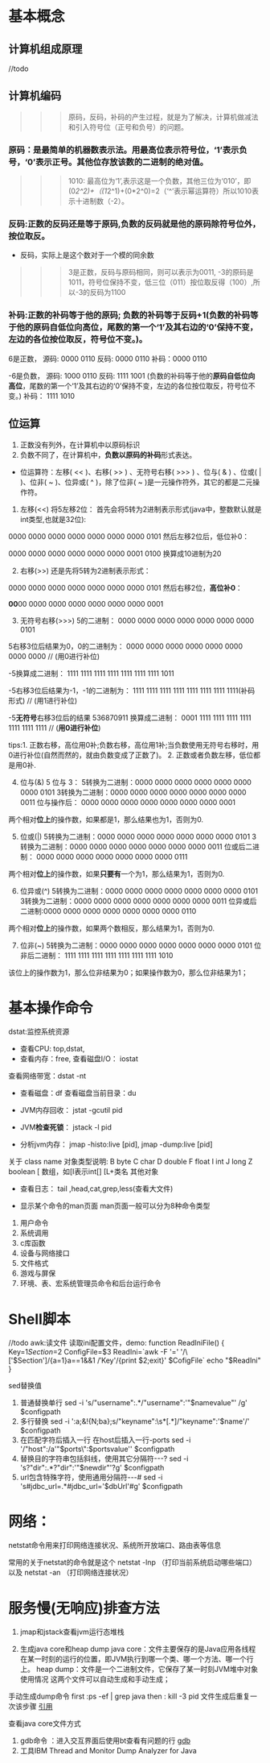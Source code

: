 # 基本概念
## 计算机组成原理
//todo

## 计算机编码

>>> 原码，反码，补码的产生过程，就是为了解决，计算机做减法和引入符号位（正号和负号）的问题。

### 原码：是最简单的机器数表示法。**用最高位表示符号位，‘1’表示负号，‘0’表示正号**。其他位存放该数的二进制的绝对值。
>>> 1010: 最高位为‘1’,表示这是一个负数，其他三位为‘010’，即(0*2^2)+（(1*2^1)+(0*2^0)=2（‘^’表示幂运算符）所以1010表示十进制数（-2）。

### 反码:正数的反码还是等于原码,负数的反码就是他的原码除符号位外，按位取反。
* 反码，实际上是这个数对于一个模的同余数

>>> 3是正数，反码与原码相同，则可以表示为0011, -3的原码是1011，符号位保持不变，低三位（011）按位取反得（100）,所以-3的反码为1100

### 补码:正数的补码等于他的原码; 负数的补码等于反码+1(负数的补码等于他的原码自低位向高位，尾数的第一个‘1’及其右边的‘0’保持不变，左边的各位按位取反，符号位不变。)。

6是正数，
源码: 0000 0110
反码: 0000 0110
补码：0000 0110

-6是负数，
源码: 1000 0110
反码: 1111 1001
(负数的补码等于他的**原码自低位向高位**，尾数的第一个‘1’及其右边的‘0’保持不变，左边的各位按位取反，符号位不变。)
补码： 1111 1010

## 位运算
1. 正数没有列外，在计算机中以原码标识
2. 负数不同了，在计算机中，**负数以原码的补码**形式表达。

- 位运算符：左移( << )、右移( >> ) 、无符号右移( >>> ) 、位与( & ) 、位或( | )、位非( ~ )、位异或( ^ )，除了位非( ~ )是一元操作符外，其它的都是二元操作符。

1. 左移(<<)
将5左移2位：
首先会将5转为2进制表示形式(java中，整数默认就是int类型,也就是32位):

0000 0000 0000 0000 0000 0000 0000 0101           然后左移2位后，低位补0：

0000 0000 0000 0000 0000 0000 0001 0100           换算成10进制为20

2. 右移(>>)
还是先将5转为2进制表示形式： 

0000 0000 0000 0000 0000 0000 0000 0101 然后右移2位，**高位补0**：

**00**00 0000 0000 0000 0000 0000 0000 0001

3. 无符号右移(>>>)
5的二进制： 0000 0000 0000 0000 0000 0000 0000 0101

5右移3位后结果为0，0的二进制为： 
0000 0000 0000 0000 0000 0000 0000 0000        // (用0进行补位)

-5换算成二进制： 1111 1111 1111 1111 1111 1111 1111 1011

-5右移3位后结果为-1，-1的二进制为： 
1111 1111 1111 1111 1111 1111 1111 1111(补码形式)   // (用1进行补位)

-5**无符号**右移3位后的结果 536870911 换算成二进制： 
0001 1111 1111 1111 1111 1111 1111 1111   // (**用0进行补位**)

tips:1. 正数右移，高位用0补;负数右移，高位用1补;当负数使用无符号右移时，用0进行补位(自然而然的，就由负数变成了正数了)。 2. 正数或者负数左移，低位都是用0补.

4. 位与(&)
5 位与 3：
5转换为二进制：0000 0000 0000 0000 0000 0000 0000 0101
3转换为二进制：0000 0000 0000 0000 0000 0000 0000 0011
位与操作后：   0000 0000 0000 0000 0000 0000 0000 0001

两个相对**位上**的操作数，如果都是1，那么结果也为1，否则为0.

5. 位或(|)
5转换为二进制：0000 0000 0000 0000 0000 0000 0000 0101
3转换为二进制：0000 0000 0000 0000 0000 0000 0000 0011
位或后二进制： 0000 0000 0000 0000 0000 0000 0000 0111

两个相对**位上**的操作数，如果**只要有**一个为1，那么结果为1，否则为0.


6. 位异或(^)
5转换为二进制：0000 0000 0000 0000 0000 0000 0000 0101
3转换为二进制：0000 0000 0000 0000 0000 0000 0000 0011
位异或后二进制:0000 0000 0000 0000 0000 0000 0000 0110

两个相对**位上**的操作数，如果两个数相反，那么结果为1，否则为0.

7. 位非(~)
5转换为二进制：0000 0000 0000 0000 0000 0000 0000 0101
位非后二进制： 1111 1111 1111 1111 1111 1111 1111 1010

该位上的操作数为1，那么位非结果为0；如果操作数为0，那么位非结果为1；

# 基本操作命令
dstat:监控系统资源
* 查看CPU:
top,dstat,
* 查看内存：free,
查看磁盘I/O： iostat

查看网络带宽：dstat -nt

* 查看磁盘：df
查看磁盘当前目录：du
* JVM内存回收：
jstat -gcutil pid

* JVM**检查死锁**：
jstack -l pid

* 分析jvm内存：
 jmap -histo:live [pid], jmap -dump:live [pid]

关于 class name 对象类型说明:
B  byte
C  char
D  double
F  float
I  int
J  long
Z  boolean
[  数组，如[I表示int[]
[L+类名 其他对象

* 查看日志：
tail ,head,cat,grep,less(查看大文件)

* 显示某个命令的man页面
man页面一般可以分为8种命令类型
1. 用户命令
2. 系统调用
3. c库函数
4. 设备与网络接口
5. 文件格式
6. 游戏与屏保
7. 环境、表、宏系统管理员命令和后台运行命令

# Shell脚本
//todo
awk:读文件
读取ini配置文件，demo:
function ReadIniFile()
{
    Key=$1
    Section=$2
    ConfigFile=$3
    ReadIni=`awk -F '=' '/\['$Section'\]/{a=1}a==1&&$1~/'$Key'/{print $2;exit}' $CofigFile`
    echo "$ReadIni"
}

sed替换值
1. 普通替换单行
sed -i 's/"username":.*/"username":'\"$namevalue\"' /g' $configpath
2. 多行替换
sed -i ':a;&!{N;ba};s/"keyname":\s*\[.*\]/"keyname":'$name'/' $configpath
3. 在匹配字符后插入一行
在host后插入一行-ports
sed -i '/"host":/a\'\"$ports\":$portsvalue'' $configpath
4. 替换目的字符串包括斜线，使用其它分隔符---?
sed -i 's?"dir":.*?"dir":'\"$newdir\"'?g' $configpath
5. url包含特殊字符，使用通用分隔符---#
sed -i 's#jdbc_url=.*#jdbc_url='$dbUrl'#g' $configpath


# 网络：
netstat命令用来打印网络连接状况、系统所开放端口、路由表等信息

常用的关于netstat的命令就是这个 
netstat -lnp （打印当前系统启动哪些端口）以及 
netstat -an （打印网络连接状况）


# 服务慢(无响应)排查方法
1. jmap和jstack查看jvm运行态堆栈

2. 生成java core和heap dump
java core：文件主要保存的是Java应用各线程在某一时刻的运行的位置，即JVM执行到哪一个类、哪一个方法、哪一个行上。
heap dump：文件是一个二进制文件，它保存了某一时刻JVM堆中对象使用情况
这两个文件可以自动生成和手动生成；

手动生成dump命令
first :ps -ef | grep java
then : kill  -3 pid
文件生成后重复一次该步骤
[引用](https://www.cnblogs.com/jingmoxukong/p/5509196.html)

查看java core文件方式
1. gdb命令 ：进入交互界面后使用bt查看有问题的行
[gdb](https://www.cnblogs.com/bodhitree/p/5850212.html)
2. 工具IBM Thread and Monitor Dump Analyzer for Java